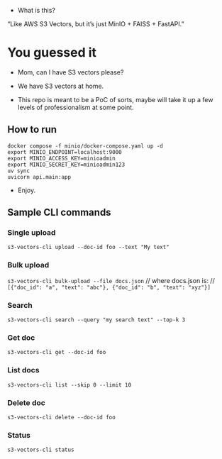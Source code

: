 - What is this?

“Like AWS S3 Vectors, but it’s just MinIO + FAISS + FastAPI.”

# You guessed it
- Mom, can I have S3 vectors please?
- We have S3 vectors at home.

- This repo is meant to be a PoC of sorts, maybe will take it up a few levels of professionalism at some point.

## How to run
```
docker compose -f minio/docker-compose.yaml up -d
export MINIO_ENDPOINT=localhost:9000
export MINIO_ACCESS_KEY=minioadmin
export MINIO_SECRET_KEY=minioadmin123
uv sync
uvicorn api.main:app
```
- Enjoy.

## Sample CLI commands
### Single upload
`s3-vectors-cli upload --doc-id foo --text "My text"`

### Bulk upload
`s3-vectors-cli bulk-upload --file docs.json`
// where docs.json is:
// `[{"doc_id": "a", "text": "abc"}, {"doc_id": "b", "text": "xyz"}]`

### Search
`s3-vectors-cli search --query "my search text" --top-k 3`

### Get doc
`s3-vectors-cli get --doc-id foo`

### List docs
`s3-vectors-cli list --skip 0 --limit 10`

### Delete doc
`s3-vectors-cli delete --doc-id foo`

### Status
`s3-vectors-cli status`

